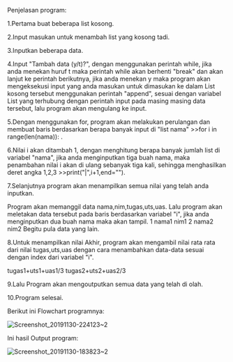 Penjelasan program:

1.Pertama buat beberapa list kosong.

2.Input masukan untuk menambah list yang kosong tadi.

3.Inputkan beberapa data.

4.Input "Tambah data (y/t)?", dengan menggunakan perintah while, jika anda menekan huruf t maka perintah while akan berhenti "break" dan akan lanjut ke perintah berikutnya, jika anda menekan y maka program akan mengeksekusi input yang anda masukan untuk dimasukan ke dalam List kosong tersebut menggunakan perintah "append", sesuai dengan variabel List yang terhubung dengan perintah input pada masing masing data tersebut, lalu program akan mengulang ke input.

5.Dengan menggunakan for, program akan melakukan perulangan dan membuat baris berdasarkan berapa banyak input di "list nama" >>for i in range(len(nama)): .

6.Nilai i akan ditambah 1, dengan menghitung berapa banyak jumlah list di variabel "nama", jika anda menginputkan tiga buah nama, maka penambahan nilai i akan di ulang sebanyak tiga kali, sehingga menghasilkan deret angka 1,2,3 >>print("|",i+1,end="").

7.Selanjutnya program akan menampilkan semua nilai yang telah anda inputkan.

Program akan memanggil data nama,nim,tugas,uts,uas.
Lalu program akan meletakan data tersebut pada baris berdasarkan variabel "i", jika anda menginputkan dua buah nama maka akan tampil.
1 nama1 nim1
2 nama2 nim2
Begitu pula data yang lain.

8.Untuk menampilkan nilai Akhir, program akan mengambil nilai rata rata dari nilai tugas,uts,uas dengan cara menambahkan data-data sesuai dengan index dari variabel "i".

tugas1+uts1+uas1/3
tugas2+uts2+uas2/3

9.Lalu Program akan mengoutputkan semua data yang telah di olah.

10.Program selesai.

Berikut ini Flowchart programnya:

![Screenshot_20191130-224123~2](https://user-images.githubusercontent.com/56975779/69902639-a91c2a80-13c2-11ea-84db-dd5019fad51a.png)

Ini hasil Output program:

![Screenshot_20191130-183823~2](https://user-images.githubusercontent.com/56975779/69902664-e4b6f480-13c2-11ea-9aa5-95c2e7baf87c.png)
